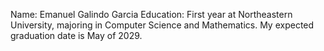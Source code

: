 Name: Emanuel Galindo Garcia
Education: First year at Northeastern University, majoring in Computer Science and Mathematics. My expected graduation date is May of 2029.
